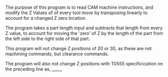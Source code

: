 The purpose of this program is to read CAM machine instructions,
and modify the Z Values of of every tool move by transposing
linearly to account for a changed Z zero location.

The program takes a part length input and subtracts that length
from every Z value, to account for moving the 'zero' of Z by the length
of the part from the left side to the right side of that part.

This program will not change Z positions of 20 or 30, as these are not
machining commands, but clearance commands. 

The program will also not change Z positions with T0555 specificication
on the preceding line as, _____